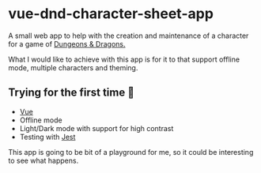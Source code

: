 # vue-dnd-character-sheet-app

A small web app to help with the creation and maintenance of a character for a game of [Dungeons & Dragons.][1]

What I would like to achieve with this app is for it to that support offline mode, 
 multiple characters and theming.

## Trying for the first time 🤞
* [Vue][2]
* Offline mode
* Light/Dark mode with support for high contrast
* Testing with [Jest][3]

This app is going to be bit of a playground for me, so it could be interesting to see what happens.

[1]: https://dnd.wizards.com/
[2]: https://vuejs.org/
[3]: https://jestjs.io/
